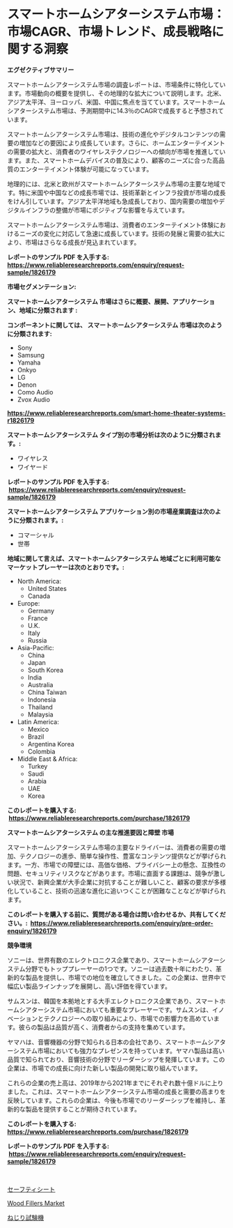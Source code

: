 <p><h1>スマートホームシアターシステム市場：市場CAGR、市場トレンド、成長戦略に関する洞察</h1></p><p><strong>エグゼクティブサマリー</strong></p>
<p><p>スマートホームシアターシステム市場の調査レポートは、市場条件に特化しています。市場動向の概要を提供し、その地理的な拡大について説明します。北米、アジア太平洋、ヨーロッパ、米国、中国に焦点を当てています。スマートホームシアターシステム市場は、予測期間中に14.3％のCAGRで成長すると予想されています。</p><p>スマートホームシアターシステム市場は、技術の進化やデジタルコンテンツの需要の増加などの要因により成長しています。さらに、ホームエンターテイメントの需要の拡大と、消費者のワイヤレステクノロジーへの傾向が市場を推進しています。また、スマートホームデバイスの普及により、顧客のニーズに合った高品質のエンターテイメント体験が可能になっています。</p><p>地理的には、北米と欧州がスマートホームシアターシステム市場の主要な地域です。特に米国や中国などの成長市場では、技術革新とインフラ投資が市場の成長をけん引しています。アジア太平洋地域も急成長しており、国内需要の増加やデジタルインフラの整備が市場にポジティブな影響を与えています。</p><p>スマートホームシアターシステム市場は、消費者のエンターテイメント体験におけるニーズの変化に対応して急速に成長しています。技術の発展と需要の拡大により、市場はさらなる成長が見込まれています。</p></p>
<p><strong>レポートのサンプル PDF を入手する: <a href="https://www.reliableresearchreports.com/enquiry/request-sample/1826179">https://www.reliableresearchreports.com/enquiry/request-sample/1826179</a></strong></p>
<p><strong>市場セグメンテーション:</strong></p>
<p><strong> スマートホームシアターシステム 市場はさらに概要、展開、アプリケーション、地域に分類されます :</strong></p>
<p><strong>コンポーネントに関しては、 スマートホームシアターシステム 市場は次のように分類されます: &nbsp;</strong></p>
<p><ul><li>Sony</li><li>Samsung</li><li>Yamaha</li><li>Onkyo</li><li>LG</li><li>Denon</li><li>Como Audio</li><li>Zvox Audio</li></ul></p>
<p><strong><a href="https://www.reliableresearchreports.com/smart-home-theater-systems-r1826179">https://www.reliableresearchreports.com/smart-home-theater-systems-r1826179</a></strong></p>
<p><strong> スマートホームシアターシステム タイプ別の市場分析は次のように分類されます。:</strong></p>
<p><ul><li>ワイヤレス</li><li>ワイヤード</li></ul></p>
<p><strong>レポートのサンプル PDF を入手する: &nbsp;<a href="https://www.reliableresearchreports.com/enquiry/request-sample/1826179">https://www.reliableresearchreports.com/enquiry/request-sample/1826179</a></strong></p>
<p><strong> スマートホームシアターシステム アプリケーション別の市場産業調査は次のように分類されます。:</strong></p>
<p><ul><li>コマーシャル</li><li>世帯</li></ul></p>
<p><strong>地域に関して言えば、スマートホームシアターシステム 地域ごとに利用可能なマーケットプレーヤーは次のとおりです。:</strong></p>
<p><ul>
    <li>
        North America:
        <ul>
            <li>United States</li>
            <li>Canada</li>
        </ul>
    </li>
    <li>
        Europe:
        <ul>
            <li>Germany</li>
            <li>France</li>
            <li>U.K.</li>
            <li>Italy</li>
            <li>Russia</li>
        </ul>
    </li>
    <li>
        Asia-Pacific:
        <ul>
            <li>China</li>
            <li>Japan</li>
            <li>South Korea</li>
            <li>India</li>
            <li>Australia</li>
            <li>China Taiwan</li>
            <li>Indonesia</li>
            <li>Thailand</li>
            <li>Malaysia</li>
        </ul>
    </li>
    <li>
        Latin America:
        <ul>
            <li>Mexico</li>
            <li>Brazil</li>
            <li>Argentina Korea</li>
            <li>Colombia</li>
        </ul>
    </li>
    <li>
        Middle East & Africa:
        <ul>
            <li>Turkey</li>
            <li>Saudi</li>
            <li>Arabia</li>
            <li>UAE</li>
            <li>Korea</li>
        </ul>
    </li>
    </ul></p>
<p><strong>このレポートを購入する: &nbsp;<a href="https://www.reliableresearchreports.com/purchase/1826179">https://www.reliableresearchreports.com/purchase/1826179</a></strong></p>
<p><strong>スマートホームシアターシステム の主な推進要因と障壁 市場</strong></p>
<p><p>スマートホームシアターシステム市場の主要なドライバーは、消費者の需要の増加、テクノロジーの進歩、簡単な操作性、豊富なコンテンツ提供などが挙げられます。一方、市場での障壁には、高価な価格、プライバシー上の懸念、互換性の問題、セキュリティリスクなどがあります。市場に直面する課題は、競争が激しい状況で、新興企業が大手企業に対抗することが難しいこと、顧客の要求が多様化していること、技術の迅速な進化に追いつくことが困難なことなどが挙げられます。</p></p>
<p><strong>このレポートを購入する前に、質問がある場合は問い合わせるか、共有してください。:&nbsp; <a href="https://www.reliableresearchreports.com/enquiry/pre-order-enquiry/1826179">https://www.reliableresearchreports.com/enquiry/pre-order-enquiry/1826179</a></strong></p>
<p><strong>競争環境</strong></p>
<p><p>ソニーは、世界有数のエレクトロニクス企業であり、スマートホームシアターシステム分野でもトッププレーヤーの1つです。ソニーは過去数十年にわたり、革新的な製品を提供し、市場での地位を確立してきました。この企業は、世界中で幅広い製品ラインナップを展開し、高い評価を得ています。</p><p>サムスンは、韓国を本拠地とする大手エレクトロニクス企業であり、スマートホームシアターシステム市場においても重要なプレーヤーです。サムスンは、イノベーションとテクノロジーへの取り組みにより、市場での影響力を高めています。彼らの製品は品質が高く、消費者からの支持を集めています。</p><p>ヤマハは、音響機器の分野で知られる日本の会社であり、スマートホームシアターシステム市場においても強力なプレゼンスを持っています。ヤマハ製品は高い品質で知られており、音響技術の分野でリーダーシップを発揮しています。この企業は、市場での成長に向けた新しい製品の開発に取り組んでいます。</p><p>これらの企業の売上高は、2019年から2021年までにそれぞれ数十億ドルに上りました。これは、スマートホームシアターシステム市場の成長と需要の高まりを反映しています。これらの企業は、今後も市場でのリーダーシップを維持し、革新的な製品を提供することが期待されています。</p></p>
<p><strong>このレポートを購入する: &nbsp; <a href="https://www.reliableresearchreports.com/purchase/1826179">https://www.reliableresearchreports.com/purchase/1826179</a></strong></p>
<p><strong>レポートのサンプル PDF を入手する: &nbsp;<a href="https://www.reliableresearchreports.com/enquiry/request-sample/1826179">https://www.reliableresearchreports.com/enquiry/request-sample/1826179</a></strong><strong></strong></p>
<p>&nbsp;</p>
<p><p><a href="https://github.com/marbadji/Market-Research-Report-List-1/blob/main/790026531835.md">セーフティシート</a></p><p><a href="https://github.com/mancsybtousav/Market-Research-Report-List-2/blob/main/wood-fillers-market.md">Wood Fillers Market</a></p><p><a href="https://github.com/KaydenJohns1964/Market-Research-Report-List-1/blob/main/616834031836.md">ねじり試験機</a></p></p>